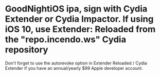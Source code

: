 # GoodNightiOS ipa, sign with Cydia Extender or Cydia Impactor. If using iOS 10, use Extender: Reloaded from the "repo.incendo.ws" Cydia repository

Don't forget to use the autorevoke option in Extender Reloaded / Cydia Extender if you have an annual/yearly $99 Apple developer account.
